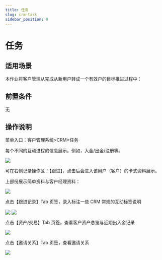 ```yaml
---
title: 任务
slug: crm-task
sidebar_position: 0
---
```



# 任务

## 适用场景

本作业将客户管理从完成从新用户转成一个有效户的目标推进过程中：

## 前置条件

无

## 操作说明

菜单入口：客户管理系统&gt;CRM&gt;任务

每个不同的互动进程的信息展示。例如，入金/出金/注册等。

<img src="/assets/Uacrb812DoXiJCxrfabcohjYnrb.png" src-width="3222" src-height="1464" align="center"/>

可在右侧记录操作区：【跟进】，点击后会进入该用户（客户）的卡式资料展示。

上部份展示简单资料与客户经理资料：

<img src="/assets/Drt2bZzYqoskhfxrHvfcyZ8bneg.png" src-width="3256" src-height="1482" align="center"/>

点击【跟进记录】Tab 页签，录入标注一些 CRM 常规的互动标签说明

<img src="/assets/D33obqQTRoLLiyxKVeecRCtinId.png" src-width="2242" src-height="1252" align="center"/>

<img src="/assets/HNwKbnFpjoeOlqxENbBcPN5Unlc.png" src-width="2228" src-height="1612" align="center"/>

点击【资产/交易】Tab 页签，查看客户资产总览与近期出入金记录

<img src="/assets/REeMbVmyFo351Hxdz24cGMyJnlf.png" src-width="2216" src-height="1624" align="center"/>

点击【邀请关系】Tab 页签，查看邀请关系

<img src="/assets/Xe1Sb8evjoEJEgxtzxccrydrnBh.png" src-width="2230" src-height="1608" align="center"/>

